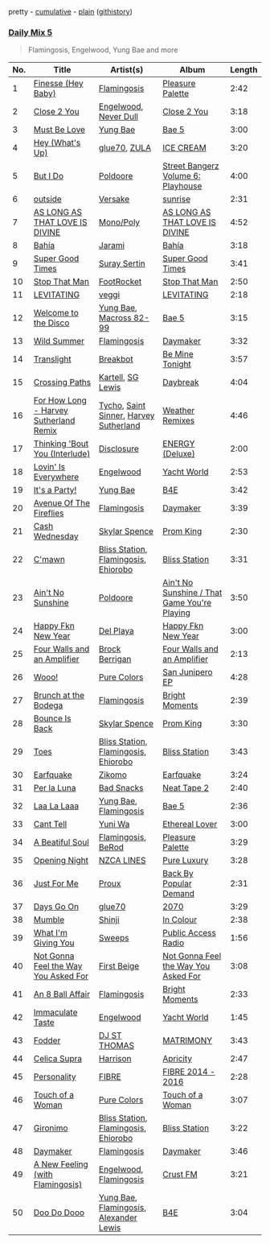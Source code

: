 pretty - [cumulative](/playlists/cumulative/Daily%20Mix%205.md) - [plain](/playlists/plain/37i9dQZF1E36TO0q54WsJv) ([githistory](https://github.githistory.xyz/vitokorn/spotify-playlist-archive/blob/master/playlists/plain/37i9dQZF1E36TO0q54WsJv))
### [Daily Mix 5](https://open.spotify.com/playlist/37i9dQZF1E36TO0q54WsJv)

> Flamingosis, Engelwood, Yung Bae and more

| No. | Title | Artist(s) | Album | Length |
|---|---|---|---|---|
| 1 | [Finesse (Hey Baby)](https://open.spotify.com/track/6aKEtd7dEepK0II3qqarDb) | [Flamingosis](https://open.spotify.com/artist/75cW8FFekyCjj0mfZM1Gfb) | [Pleasure Palette](https://open.spotify.com/album/6bQTJBifteaLOuon70AS6n) | 2:42 |
| 2 | [Close 2 You](https://open.spotify.com/track/0TcZAw5Xs5JwdqE5nRzAbQ) | [Engelwood](https://open.spotify.com/artist/7rgCh0Go1ezmcV75kXQM2T), [Never Dull](https://open.spotify.com/artist/2u3rmzZC0psTER2sDfUebm) | [Close 2 You](https://open.spotify.com/album/6Bw3whl0I4WGKjZW8b3pr3) | 3:18 |
| 3 | [Must Be Love](https://open.spotify.com/track/6WM20TAVzBHm6ehSmbvrJy) | [Yung Bae](https://open.spotify.com/artist/30FDJPN3RtwJZ20g5YGCRX) | [Bae 5](https://open.spotify.com/album/08bVHdOFE6ulzWZf3qbeiN) | 3:00 |
| 4 | [Hey (What's Up)](https://open.spotify.com/track/0AQXhdkeTDUeUtKWeGu01X) | [glue70](https://open.spotify.com/artist/3AsWxxZTFPoCFxM1s8Lg1J), [ZULA](https://open.spotify.com/artist/6tWqBIxAeRmld2npkzFZf3) | [ICE CREAM](https://open.spotify.com/album/2U297DcmJRXYW0eOrgiSsF) | 3:20 |
| 5 | [But I Do](https://open.spotify.com/track/4ox2odCf0XL0g6692URWwe) | [Poldoore](https://open.spotify.com/artist/3ph6BKBPsjP7Vhtd1IXhkc) | [Street Bangerz Volume 6: Playhouse](https://open.spotify.com/album/0BHnSZAC8IfThmwlPcQQMz) | 4:00 |
| 6 | [outside](https://open.spotify.com/track/2iRSs6ys1TUrwgAdFKf0GS) | [Versake](https://open.spotify.com/artist/15BT3qYpb4FEcWQHRZwTIu) | [sunrise](https://open.spotify.com/album/1i9YXwv37T3iQYHvtnYkhp) | 2:31 |
| 7 | [AS LONG AS THAT LOVE IS DIVINE](https://open.spotify.com/track/7IZJ77l62dgOeHwoKzJQTv) | [Mono/Poly](https://open.spotify.com/artist/0rKc6ImQCM6pmYrQj5zcra) | [AS LONG AS THAT LOVE IS DIVINE](https://open.spotify.com/album/6HSKP6PgGKDQRlR7ZRFupN) | 4:52 |
| 8 | [Bahía](https://open.spotify.com/track/78pmQYRJ8IRv6TZZp71Nh0) | [Jarami](https://open.spotify.com/artist/1iwseab2dozTUHoF5taAdf) | [Bahía](https://open.spotify.com/album/1YzU5RBToDXoN6PlJRSAPJ) | 3:18 |
| 9 | [Super Good Times](https://open.spotify.com/track/0evxHcyCVN4f88IDipmvge) | [Suray Sertin](https://open.spotify.com/artist/4Fne9Gai1GmN22jvAENRtP) | [Super Good Times](https://open.spotify.com/album/68cDaUqXV1gBfUTikzcpwj) | 3:41 |
| 10 | [Stop That Man](https://open.spotify.com/track/4YOY0qjmtrPwVpQWeS4nNm) | [FootRocket](https://open.spotify.com/artist/7BPFKaQl9MDa4rmv9QZh5L) | [Stop That Man](https://open.spotify.com/album/4NGJktgpPNi42gNqHOYBo1) | 2:50 |
| 11 | [LEVITATING](https://open.spotify.com/track/6hCayXXkZuOkMPSfoSGNa6) | [veggi](https://open.spotify.com/artist/1hrOvw6197WGlXcIBJAp7v) | [LEVITATING](https://open.spotify.com/album/15B0OgshWpapqO15UP3zru) | 2:18 |
| 12 | [Welcome to the Disco](https://open.spotify.com/track/1aKRACWeXW0kXMhCWo35ub) | [Yung Bae](https://open.spotify.com/artist/30FDJPN3RtwJZ20g5YGCRX), [Macross 82-99](https://open.spotify.com/artist/5C8KyBfvAz9PSaOd30eIow) | [Bae 5](https://open.spotify.com/album/5FLLpTsSlcnlwrChf2LCWM) | 3:15 |
| 13 | [Wild Summer](https://open.spotify.com/track/0yGK2x1dezOEwQt6CK0tDx) | [Flamingosis](https://open.spotify.com/artist/75cW8FFekyCjj0mfZM1Gfb) | [Daymaker](https://open.spotify.com/album/61H3cb9u9WlaajR64UWu7c) | 3:32 |
| 14 | [Translight](https://open.spotify.com/track/4LeXaYxiCTANYSq9lteTF1) | [Breakbot](https://open.spotify.com/artist/0iui2Be5CP8EWxvHYsVspL) | [Be Mine Tonight](https://open.spotify.com/album/1krjGe6g8PREor3oqeJTKh) | 3:57 |
| 15 | [Crossing Paths](https://open.spotify.com/track/5lXOqXFHGPEPvzWVcK97fD) | [Kartell](https://open.spotify.com/artist/3E4UsjXgFv2GdwshMkkJze), [SG Lewis](https://open.spotify.com/artist/0GG2cWaonE4JPrjcCCQ1EG) | [Daybreak](https://open.spotify.com/album/2fl52wlcdpihJq265RoeYq) | 4:04 |
| 16 | [For How Long - Harvey Sutherland Remix](https://open.spotify.com/track/3UcHsgMP3YSSP0T6j1OgqQ) | [Tycho](https://open.spotify.com/artist/5oOhM2DFWab8XhSdQiITry), [Saint Sinner](https://open.spotify.com/artist/0DoWlk1NzQp1VWVFtZOb8Y), [Harvey Sutherland](https://open.spotify.com/artist/4CxFlJDif0atTK3gZebcEf) | [Weather Remixes](https://open.spotify.com/album/5nmyvbXT1vidBeMdbE6EcB) | 4:46 |
| 17 | [Thinking 'Bout You (Interlude)](https://open.spotify.com/track/4IMErqy1nsHawYyMc1pFjQ) | [Disclosure](https://open.spotify.com/artist/6nS5roXSAGhTGr34W6n7Et) | [ENERGY (Deluxe)](https://open.spotify.com/album/6wp1us3xBnYz5qldxrZXRf) | 2:00 |
| 18 | [Lovin' Is Everywhere](https://open.spotify.com/track/1AglI76RB3xj0yA2Z0NJ8B) | [Engelwood](https://open.spotify.com/artist/7rgCh0Go1ezmcV75kXQM2T) | [Yacht World](https://open.spotify.com/album/4Lzf3MQuKBkG9goRNZ0XtX) | 2:53 |
| 19 | [It's a Party!](https://open.spotify.com/track/1fYii6zIVMy2we1UMxqHvp) | [Yung Bae](https://open.spotify.com/artist/30FDJPN3RtwJZ20g5YGCRX) | [B4E](https://open.spotify.com/album/0CRl7sDgkjyht3JTVbIe2Z) | 3:42 |
| 20 | [Avenue Of The Fireflies](https://open.spotify.com/track/4sFLrUl0Omp65zLQEJZcNB) | [Flamingosis](https://open.spotify.com/artist/75cW8FFekyCjj0mfZM1Gfb) | [Daymaker](https://open.spotify.com/album/61H3cb9u9WlaajR64UWu7c) | 3:39 |
| 21 | [Cash Wednesday](https://open.spotify.com/track/1rPPRe1Gci3keV676Z8s68) | [Skylar Spence](https://open.spotify.com/artist/0x0u0jCVf5Jf4DNh45XPXL) | [Prom King](https://open.spotify.com/album/4kB3NXXqZGTtehCAbyGar7) | 2:30 |
| 22 | [C'mawn](https://open.spotify.com/track/76UlbwZsf1KjETDmkrwDbW) | [Bliss Station](https://open.spotify.com/artist/14nuxkCmtQBF2SJfwl6vLu), [Flamingosis](https://open.spotify.com/artist/75cW8FFekyCjj0mfZM1Gfb), [Ehiorobo](https://open.spotify.com/artist/5kZ3bLambJ4rBTQ7c2pmi5) | [Bliss Station](https://open.spotify.com/album/6S2MBtq9oY2P989g8U4wlS) | 3:31 |
| 23 | [Ain't No Sunshine](https://open.spotify.com/track/6LC4SYAirU3kqIJ9F3R2z7) | [Poldoore](https://open.spotify.com/artist/3ph6BKBPsjP7Vhtd1IXhkc) | [Ain't No Sunshine / That Game You're Playing](https://open.spotify.com/album/3eoKPd3OwZNaWURLorPGmO) | 3:50 |
| 24 | [Happy Fkn New Year](https://open.spotify.com/track/4gDOLWOzCmGObD0IVh1eMe) | [Del Playa](https://open.spotify.com/artist/5hxymOfLZpzDINE8K3JnwE) | [Happy Fkn New Year](https://open.spotify.com/album/53CiJY2Y4mDgoLdDZ66dBm) | 3:00 |
| 25 | [Four Walls and an Amplifier](https://open.spotify.com/track/0XuWLpllnwmIBxdHLoRKm1) | [Brock Berrigan](https://open.spotify.com/artist/39sPWwRyNp4NNMyWzN7I0o) | [Four Walls and an Amplifier](https://open.spotify.com/album/4muoD957HsInUreETMTfDa) | 2:13 |
| 26 | [Wooo!](https://open.spotify.com/track/4M9g5riQuyNM0DfroWnB6s) | [Pure Colors](https://open.spotify.com/artist/6pa33j3GieYhexuZGFA0ql) | [San Junipero EP](https://open.spotify.com/album/5EBsoipvyULcVR7tS8HOf9) | 4:28 |
| 27 | [Brunch at the Bodega](https://open.spotify.com/track/2DYb9OVtTaRWVA7qmZ4CdX) | [Flamingosis](https://open.spotify.com/artist/75cW8FFekyCjj0mfZM1Gfb) | [Bright Moments](https://open.spotify.com/album/79A60jmAsN0A0vmbqosE6w) | 2:39 |
| 28 | [Bounce Is Back](https://open.spotify.com/track/3Vw8ibvQbEfmUCwXpPeC6X) | [Skylar Spence](https://open.spotify.com/artist/0x0u0jCVf5Jf4DNh45XPXL) | [Prom King](https://open.spotify.com/album/4kB3NXXqZGTtehCAbyGar7) | 3:30 |
| 29 | [Toes](https://open.spotify.com/track/6D01OeU8LHL1AyDSZgBzKV) | [Bliss Station](https://open.spotify.com/artist/14nuxkCmtQBF2SJfwl6vLu), [Flamingosis](https://open.spotify.com/artist/75cW8FFekyCjj0mfZM1Gfb), [Ehiorobo](https://open.spotify.com/artist/5kZ3bLambJ4rBTQ7c2pmi5) | [Bliss Station](https://open.spotify.com/album/6S2MBtq9oY2P989g8U4wlS) | 3:43 |
| 30 | [Earfquake](https://open.spotify.com/track/7j0yCItXl7jP0ND3YKFRcO) | [Zikomo](https://open.spotify.com/artist/1dAZApOwTI2FsXbgfmfrmm) | [Earfquake](https://open.spotify.com/album/3gqfFtbs219JsRqnQSBAWl) | 3:24 |
| 31 | [Per la Luna](https://open.spotify.com/track/4MuW67aNY5IJFjMf3vJ07p) | [Bad Snacks](https://open.spotify.com/artist/5gZDpKtrxDf0ULvDuhLMZy) | [Neat Tape 2](https://open.spotify.com/album/1Z44EYLO9CxP70WxfccYaJ) | 2:40 |
| 32 | [Laa La Laaa](https://open.spotify.com/track/0FF2OaQU0naA51aX1cPN7d) | [Yung Bae](https://open.spotify.com/artist/30FDJPN3RtwJZ20g5YGCRX), [Flamingosis](https://open.spotify.com/artist/75cW8FFekyCjj0mfZM1Gfb) | [Bae 5](https://open.spotify.com/album/5FLLpTsSlcnlwrChf2LCWM) | 2:36 |
| 33 | [Cant Tell](https://open.spotify.com/track/3TAZScZYg3gtGArG7Npp6G) | [Yuni Wa](https://open.spotify.com/artist/4RhG0qGKMzfWNdi4OM6obG) | [Ethereal Lover](https://open.spotify.com/album/6D9EJD5jKXBm5skuCs69Az) | 3:00 |
| 34 | [A Beatiful Soul](https://open.spotify.com/track/5Qx0xey1wSHDs4UpaYo1Nd) | [Flamingosis](https://open.spotify.com/artist/75cW8FFekyCjj0mfZM1Gfb), [BeRod](https://open.spotify.com/artist/7wZfyIzgRweHcUQlft2RTf) | [Pleasure Palette](https://open.spotify.com/album/6bQTJBifteaLOuon70AS6n) | 3:29 |
| 35 | [Opening Night](https://open.spotify.com/track/48uQQJaSKJ4WaaxRTYnq2P) | [NZCA LINES](https://open.spotify.com/artist/1pmvcZaqyRJw8o6at71MJP) | [Pure Luxury](https://open.spotify.com/album/40cigDMPSz3EOmgr6NKG8g) | 3:28 |
| 36 | [Just For Me](https://open.spotify.com/track/20PZvhzbYF5nRyjjXhQwY3) | [Proux](https://open.spotify.com/artist/7AKW9JOP3AkZzGDqwtbUvu) | [Back By Popular Demand](https://open.spotify.com/album/01Jw4G9MFWmAOdTaBuQWX2) | 2:31 |
| 37 | [Days Go On](https://open.spotify.com/track/7qiFuN7C4ty1O8A7rEcZtR) | [glue70](https://open.spotify.com/artist/3AsWxxZTFPoCFxM1s8Lg1J) | [2070](https://open.spotify.com/album/775nPqtiKfQWKbJ38Tew60) | 3:29 |
| 38 | [Mumble](https://open.spotify.com/track/6bZX6CxTeikjC9LLtgasWj) | [Shinji](https://open.spotify.com/artist/53wB6Px5C82egcd9bOiNty) | [In Colour](https://open.spotify.com/album/67QqRdpLwbJYLMtCKk4SxW) | 2:38 |
| 39 | [What I'm Giving You](https://open.spotify.com/track/3M7Nmb1161pPb1eUPrsVMS) | [Sweeps](https://open.spotify.com/artist/1ZqVxe4j6KEwGA1WyJkw8t) | [Public Access Radio](https://open.spotify.com/album/6FdUzY6cjQpgy99QNnJ8Xw) | 1:56 |
| 40 | [Not Gonna Feel the Way You Asked For](https://open.spotify.com/track/52ErFM3mbAl5PDu1z2nq7A) | [First Beige](https://open.spotify.com/artist/0QLkmmM8acu07MIT5GcSPT) | [Not Gonna Feel the Way You Asked For](https://open.spotify.com/album/0z90Gyec8JUp5xxpVc5xLj) | 3:08 |
| 41 | [An 8 Ball Affair](https://open.spotify.com/track/0QigEOtwIDKK9ECFKepHKF) | [Flamingosis](https://open.spotify.com/artist/75cW8FFekyCjj0mfZM1Gfb) | [Bright Moments](https://open.spotify.com/album/66WB7trJcMz1nUDxsNQt5g) | 2:33 |
| 42 | [Immaculate Taste](https://open.spotify.com/track/2X9qCDkpmLTONcPTVFw394) | [Engelwood](https://open.spotify.com/artist/7rgCh0Go1ezmcV75kXQM2T) | [Yacht World](https://open.spotify.com/album/4Lzf3MQuKBkG9goRNZ0XtX) | 1:45 |
| 43 | [Fodder](https://open.spotify.com/track/6GSreyaeT5AccRH3MDeO8k) | [DJ ST THOMAS](https://open.spotify.com/artist/7KDaqScnJId8DbHQAmfZI7) | [MATRIMONY](https://open.spotify.com/album/7o3kRZ1eDofebLEt7lTDGn) | 3:43 |
| 44 | [Celica Supra](https://open.spotify.com/track/3SUTdj0nv34Br6rMDeLicG) | [Harrison](https://open.spotify.com/artist/0IbD9X6mgxyaIKT3aqzioT) | [Apricity](https://open.spotify.com/album/0kSemWukHX5rGm8hAV2qsU) | 2:47 |
| 45 | [Personality](https://open.spotify.com/track/2yfkofr7Schabe0B9Ns51o) | [FIBRE](https://open.spotify.com/artist/4TTEh9cj0iUXFJFBHsysF4) | [FIBRE 2014 - 2016](https://open.spotify.com/album/5PGTPFRpdFjXZaeUnbGnwc) | 2:28 |
| 46 | [Touch of a Woman](https://open.spotify.com/track/0vFqeIK6FGODq0IxNdoS1x) | [Pure Colors](https://open.spotify.com/artist/6pa33j3GieYhexuZGFA0ql) | [Touch of a Woman](https://open.spotify.com/album/5giFn1vSCqN6c8XNI4O4eQ) | 3:07 |
| 47 | [Gironimo](https://open.spotify.com/track/291IBzP0V00Ca80GW8XZhe) | [Bliss Station](https://open.spotify.com/artist/14nuxkCmtQBF2SJfwl6vLu), [Flamingosis](https://open.spotify.com/artist/75cW8FFekyCjj0mfZM1Gfb), [Ehiorobo](https://open.spotify.com/artist/5kZ3bLambJ4rBTQ7c2pmi5) | [Bliss Station](https://open.spotify.com/album/6S2MBtq9oY2P989g8U4wlS) | 3:22 |
| 48 | [Daymaker](https://open.spotify.com/track/56ldwcedOdh19sF0bjRmDn) | [Flamingosis](https://open.spotify.com/artist/75cW8FFekyCjj0mfZM1Gfb) | [Daymaker](https://open.spotify.com/album/61H3cb9u9WlaajR64UWu7c) | 3:46 |
| 49 | [A New Feeling (with Flamingosis)](https://open.spotify.com/track/0FWkA0wpmzTYoYS67MIK89) | [Engelwood](https://open.spotify.com/artist/7rgCh0Go1ezmcV75kXQM2T), [Flamingosis](https://open.spotify.com/artist/75cW8FFekyCjj0mfZM1Gfb) | [Crust FM](https://open.spotify.com/album/3je8umRciaq7fZ62YAUQ3K) | 3:21 |
| 50 | [Doo Do Dooo](https://open.spotify.com/track/5yEOPBceI49hbGWr0dAvJN) | [Yung Bae](https://open.spotify.com/artist/30FDJPN3RtwJZ20g5YGCRX), [Flamingosis](https://open.spotify.com/artist/75cW8FFekyCjj0mfZM1Gfb), [Alexander Lewis](https://open.spotify.com/artist/1XwAo9UCt90soyw5V7U6LV) | [B4E](https://open.spotify.com/album/6X6BP547q2EhoEsDVbwMt6) | 3:04 |